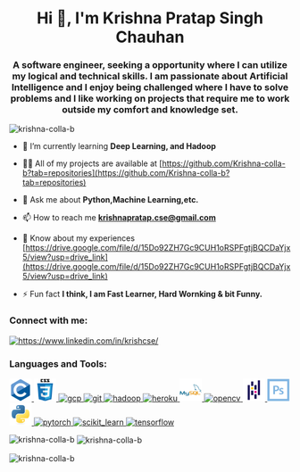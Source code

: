 <h1 align="center">Hi 👋, I'm Krishna Pratap Singh Chauhan</h1>
<h3 align="center">A software engineer, seeking a opportunity where I can utilize my logical and technical skills. I am passionate about Artificial Intelligence and I enjoy being challenged where I have to solve problems and I like working on projects that require me to work outside my comfort and knowledge set.</h3>

<p align="left"> <img src="https://komarev.com/ghpvc/?username=krishna-colla-b&label=Profile%20views&color=0e75b6&style=flat" alt="krishna-colla-b" /> </p>

- 🌱 I’m currently learning **Deep Learning, and Hadoop**

- 👨‍💻 All of my projects are available at [https://github.com/Krishna-colla-b?tab=repositories](https://github.com/Krishna-colla-b?tab=repositories)

- 💬 Ask me about **Python,Machine Learning,etc.**

- 📫 How to reach me **krishnapratap.cse@gmail.com**

- 📄 Know about my experiences [https://drive.google.com/file/d/15Do92ZH7Gc9CUH1oRSPFgtjBQCDaYjx5/view?usp=drive_link](https://drive.google.com/file/d/15Do92ZH7Gc9CUH1oRSPFgtjBQCDaYjx5/view?usp=drive_link)

- ⚡ Fun fact **I think, I am Fast Learner, Hard Wornking & bit Funny.**

<h3 align="left">Connect with me:</h3>
<p align="left">
<a href="https://linkedin.com/in/https://www.linkedin.com/in/krishcse/" target="blank"><img align="center" src="https://raw.githubusercontent.com/rahuldkjain/github-profile-readme-generator/master/src/images/icons/Social/linked-in-alt.svg" alt="https://www.linkedin.com/in/krishcse/" height="30" width="40" /></a>
</p>

<h3 align="left">Languages and Tools:</h3>
<p align="left"> <a href="https://www.cprogramming.com/" target="_blank" rel="noreferrer"> <img src="https://raw.githubusercontent.com/devicons/devicon/master/icons/c/c-original.svg" alt="c" width="40" height="40"/> </a> <a href="https://www.w3schools.com/css/" target="_blank" rel="noreferrer"> <img src="https://raw.githubusercontent.com/devicons/devicon/master/icons/css3/css3-original-wordmark.svg" alt="css3" width="40" height="40"/> </a> <a href="https://cloud.google.com" target="_blank" rel="noreferrer"> <img src="https://www.vectorlogo.zone/logos/google_cloud/google_cloud-icon.svg" alt="gcp" width="40" height="40"/> </a> <a href="https://git-scm.com/" target="_blank" rel="noreferrer"> <img src="https://www.vectorlogo.zone/logos/git-scm/git-scm-icon.svg" alt="git" width="40" height="40"/> </a> <a href="https://hadoop.apache.org/" target="_blank" rel="noreferrer"> <img src="https://www.vectorlogo.zone/logos/apache_hadoop/apache_hadoop-icon.svg" alt="hadoop" width="40" height="40"/> </a> <a href="https://heroku.com" target="_blank" rel="noreferrer"> <img src="https://www.vectorlogo.zone/logos/heroku/heroku-icon.svg" alt="heroku" width="40" height="40"/> </a> <a href="https://www.mysql.com/" target="_blank" rel="noreferrer"> <img src="https://raw.githubusercontent.com/devicons/devicon/master/icons/mysql/mysql-original-wordmark.svg" alt="mysql" width="40" height="40"/> </a> <a href="https://opencv.org/" target="_blank" rel="noreferrer"> <img src="https://www.vectorlogo.zone/logos/opencv/opencv-icon.svg" alt="opencv" width="40" height="40"/> </a> <a href="https://pandas.pydata.org/" target="_blank" rel="noreferrer"> <img src="https://raw.githubusercontent.com/devicons/devicon/2ae2a900d2f041da66e950e4d48052658d850630/icons/pandas/pandas-original.svg" alt="pandas" width="40" height="40"/> </a> <a href="https://www.photoshop.com/en" target="_blank" rel="noreferrer"> <img src="https://raw.githubusercontent.com/devicons/devicon/master/icons/photoshop/photoshop-line.svg" alt="photoshop" width="40" height="40"/> </a> <a href="https://www.python.org" target="_blank" rel="noreferrer"> <img src="https://raw.githubusercontent.com/devicons/devicon/master/icons/python/python-original.svg" alt="python" width="40" height="40"/> </a> <a href="https://pytorch.org/" target="_blank" rel="noreferrer"> <img src="https://www.vectorlogo.zone/logos/pytorch/pytorch-icon.svg" alt="pytorch" width="40" height="40"/> </a> <a href="https://scikit-learn.org/" target="_blank" rel="noreferrer"> <img src="https://upload.wikimedia.org/wikipedia/commons/0/05/Scikit_learn_logo_small.svg" alt="scikit_learn" width="40" height="40"/> </a> <a href="https://www.tensorflow.org" target="_blank" rel="noreferrer"> <img src="https://www.vectorlogo.zone/logos/tensorflow/tensorflow-icon.svg" alt="tensorflow" width="40" height="40"/> </a> </p>

<p><img align="left" src="https://github-readme-stats.vercel.app/api/top-langs?username=krishna-colla-b&show_icons=true&locale=en&layout=compact" alt="krishna-colla-b" /></p>

<p>&nbsp;<img align="center" src="https://github-readme-stats.vercel.app/api?username=krishna-colla-b&show_icons=true&locale=en" alt="krishna-colla-b" /></p>

<p><img align="center" src="https://github-readme-streak-stats.herokuapp.com/?user=krishna-colla-b&" alt="krishna-colla-b" /></p>

